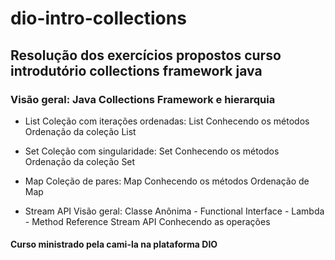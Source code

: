 # dio-intro-collections
## Resolução dos exercícios propostos curso introdutório collections framework java

###  Visão geral: Java Collections Framework e hierarquia

- List 
Coleção com iterações ordenadas: List
Conhecendo os métodos
Ordenação da coleção List

- Set
Coleção com singularidade: Set
Conhecendo os métodos
Ordenação da coleção Set

- Map
Coleção de pares: Map
Conhecendo os métodos
Ordenação de Map

- Stream API
Visão geral: Classe Anônima - Functional Interface - Lambda - Method Reference
Stream API
Conhecendo as operações


#### Curso ministrado pela cami-la na plataforma DIO
